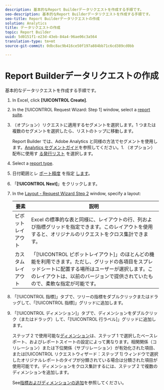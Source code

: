 ```yaml
---
description: 基本的なReport Builderデータリクエストを作成する手順です。
seo-description: 基本的なReport Builderデータリクエストを作成する手順です。
seo-title: Report Builderデータリクエストの作成
solution: Analytics
title: データリクエストの作成
topic: Report Builder
uuid: 5d0151f1-e23d-43eb-84a4-96ae06c3a564
translation-type: tm+mt
source-git-commit: 0dbc8ac9b416ce50f197a884bb71c6cd389cd0bb

---
```



# Report Builderデータリクエストの作成

基本的なデータリクエストを作成する手順です。

1. In Excel, click **[!UICONTROL Create]**.
1. In the [!UICONTROL Request Wizard: Step 1] window, select a [report suite](../../../analyze/report-builder/data-requests/selecting-report-suites/t-select-report-suites.md#task_59444416F6F042D1998217AE91580913).
1. （オプション）リクエストに適用するセグメントを選択します。1 つまたは複数のセグメントを選択したら、リストのトップに移動します。

   Report Builder では、Adobe Analytics と同様の方法でセグメントを使用します。[Analytics セグメントガイド](https://marketing.adobe.com/resources/help/en_US/analytics/segment/)を参照してください。1. （オプション）配布に使用す [る発行リスト](../../../analyze/report-builder/data-requests/allow-publishing-list-overrides.md#concept_BCB19A20DC4B4B8D984F9670EE018D8C) を選択します。
1. Select a [report type](../../../analyze/report-builder/data-requests/c-report-types/select-report-types.md#concept_C711B27E6FB64C18AC564EE142FC7EFC).
1. 日付範囲とレ [ポート精度](../../../analyze/report-builder/data-requests/configuring-report-dates/custom-calendar.md) を指定 [します](../../../analyze/report-builder/data-requests/configuring-report-dates/granularity.md#concept_A13CBA2962E24FF882456135431B7ADB)。
1. 「**[!UICONTROL Next]**」をクリックします。
1. In the [Layout - Request Wizard Step 2](../../../analyze/report-builder/layout/layout.md#concept_D66E1C2217E24E1F837AC064C61919DB) window, specify a layout:

   | 要素 | 説明 |
   |---|---|
   | ピボットレイアウト | Excel の標準的な表と同様に、レイアウトの行、列および指標グリッドを指定できます。このレイアウトを使用すると、オリジナルのリクエストをクロス集計できます。 |
   | カスタムレイアウト | 「[!UICONTROL ピボットレイアウト]」のほとんどの機能を利用できます。ただし、グリッドの各項目をスプレッドシートに配置する場所はユーザーが選択します。このレイアウトは、以前のバージョンで提供されていたもので、柔軟な指定が可能です。 |

1. 「[!UICONTROL 指標]」タブで、ツリーの指標をダブルクリックまたはドラッグして、「[!UICONTROL 指標]」グリッドに追加します。
1. 「[!UICONTROL ディメンション]」タブで、ディメンションをダブルクリック（またはドラッグ）して、「[!UICONTROL 行ラベル]」グリッドに追加します。

   ステップ 2 で使用可能な[ディメンション](https://marketing.adobe.com/resources/help/en_US/reference/dimensions.html)は、ステップ 1 で選択したベースレポート、およびレポートスイートの設定によって異なります。相関関係（コリレーション）または下位関係（サブリレーション）が有効化された項目、または[!UICONTROL リクエストウィザード：ステップ 1] ウィンドウで選択したオリジナルレポートのタイプが分類されている場合は分類された項目が使用可能です。ディメンションをクロス集計するには、ステップ 2 で複数のディメンションを追加します。

   See[指標およびディメンションの追加](../../../analyze/report-builder/layout/c-metrics-dimensions/t-add-metrics-and-dimensions.md#task_E3F520C020F64C5A96DC5C96FEF71FC4)を参照してください。